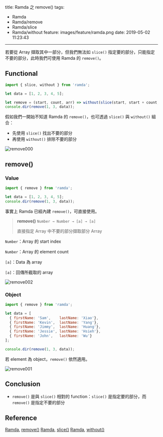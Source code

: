 title: Ramda 之 remove()
tags:
  - Ramda
  - Ramda/remove
  - Ramda/slice
  - Ramda/without
feature: images/feature/ramda.png
date: 2019-05-02 11:23:43
---
若要從 Array 擷取其中一部分，但我們無法如 `slice()` 指定要的部分，只能指定不要的部分，此時我們可使用 Ramda 的 `remove()`。

<!-- more -->

## Functional

```javascript
import { slice, without } from 'ramda';

let data = [1, 2, 3, 4, 5];

let remove = (start, count, arr) => without(slice(start, start + count, arr), arr);
console.dir(remove(1, 3, data));
```

假如我們一開始不知道 Ramda 的 `remove()`，也可透過 `slice()` 與 `without()` 組合：

* 先使用 `slice()` 找出不要的部分
* 再使用 `without()` 排除不要的部分

![remove000](/images/ramda/remove/remove000.png)

## remove()

### Value

```javascript
import { remove } from 'ramda';

let data = [1, 2, 3, 4, 5];
console.dir(remove(1, 3, data));
```

事實上 Ramda 已經內建 `remove()`，可直接使用。

> **remove()**
> `Number → Number → [a] → [a]`
>
> 直接指定 Array 中不要的部分擷取部分 Array

`Number`：Array 的 start index

`Number`：Array 的 element count

`[a]`：Data 為 array

`[a]`：回傳所截取的 array

![remove002](/images/ramda/remove/remove002.png)

### Object

```javascript
import { remove } from 'ramda';

let data = [
  { firstName: 'Sam',    lastName: 'Xiao'},
  { firstName: 'Kevin',  lastName: 'Yang'},
  { firstName: 'Jimmy',  lastName: 'Huang'},
  { firstName: 'Jessie', lastName: 'Hsieh'},
  { firstName: 'John',   lastName: 'Wu'}
];

console.dir(remove(1, 3, data));
```

若 element 為 object，`remove()` 依然適用。

![remove001](/images/ramda/remove/remove001.png)

## Conclusion

* `remove()` 是與 `slice()` 相對的 function：`slice()` 是指定要的部分，而 `remove()` 是指定不要的部分

## Reference

[Ramda](https://ramdajs.com), [remove()](https://ramdajs.com/docs/#remove)
[Ramda](https://ramdajs.com), [slice()](https://ramdajs.com/docs/#slice)
[Ramda](https://ramdajs.com), [without()](https://ramdajs.com/docs/#without)